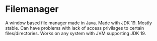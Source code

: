# Filemanager
A window based file manager made in Java. Made with JDK 19. Mostly stable. Can have problems with lack of access privilages to certain files/directories. Works on any system with JVM supporting JDK 19.
